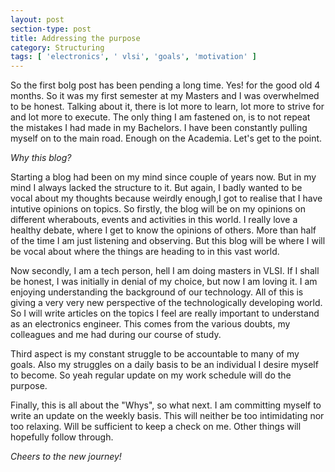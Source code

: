 ```yaml
---
layout: post
section-type: post
title: Addressing the purpose
category: Structuring
tags: [ 'electronics', ' vlsi', 'goals', 'motivation' ]
---
```

So the first bolg post has been pending a long time. Yes! for the good old 4 months. So it was my first semester at my Masters and I was overwhelmed to be honest. Talking about it, there is lot more to learn, lot more to strive for and lot more to execute.
The only thing I am fastened on, is to not repeat the mistakes I had made in my Bachelors. I have been constantly pulling myself on to the main road.
Enough on the Academia. Let's get to the point.

*Why this blog?*

Starting a blog had been on my mind since couple of years now. But in my mind I always lacked the structure to it. But again, I badly wanted to be vocal about my thoughts because weirdly enough,I got to realise that I have intutive opinions on topics.
So firstly, the blog will be on my opinions on different wherabouts, events and activities in this world. I really love a healthy debate, where I get to know the opinions of others. More than half of the time I am just listening and observing. But this blog will be where I will be vocal about where the things are heading to in this vast world.

Now secondly, I am a tech person, hell I am doing masters in VLSI. If I shall be honest, I was initially in denial of my choice, but now I am loving it. I am enjoying understanding the background of our technology. All of this is giving a very very new perspective of the technologically developing world. So I will write articles on the topics I feel are really important to understand as an electronics engineer. This comes from the various doubts, my colleagues and me had during our course of study.

Third aspect is my constant struggle to be accountable to many of my goals. Also my struggles on a daily basis to be an individual I desire myself to become. So yeah regular update on my work schedule will do the purpose.

Finally, this is all about the "Whys", so what next. I am committing myself to write an update on the weekly basis. This will neither be too intimidating nor too relaxing. Will be sufficient to keep a check on me.
Other things will hopefully follow through.

*Cheers to the new journey!*
